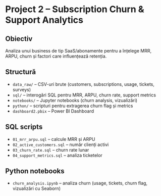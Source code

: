 # Project 2 – Subscription Churn & Support Analytics

## Obiectiv
Analiza unui business de tip SaaS/abonamente pentru a înțelege MRR, ARPU, churn și factori care influențează retenția.

## Structură
- `data_raw/` – CSV-uri brute (customers, subscriptions, usage, tickets, surveys)
- `sql/` – interogări SQL pentru MRR, ARPU, churn rate, support metrics
- `notebooks/` – Jupyter notebooks (churn analysis, vizualizări)
- `python/` – scripturi pentru extragerea churn flag și metrics
- `dashboard2.pbix` – Power BI Dashboard

## SQL scripts
- `01_mrr_arpu.sql` – calcule MRR și ARPU
- `02_active_customers.sql` – număr clienți activi
- `03_churn_rate.sql` – churn rate lunar
- `04_support_metrics.sql` – analiza ticketelor

## Python notebooks
- `churn_analysis.ipynb` – analiza churn (usage, tickets, churn flag, vizualizări cu Seaborn)

